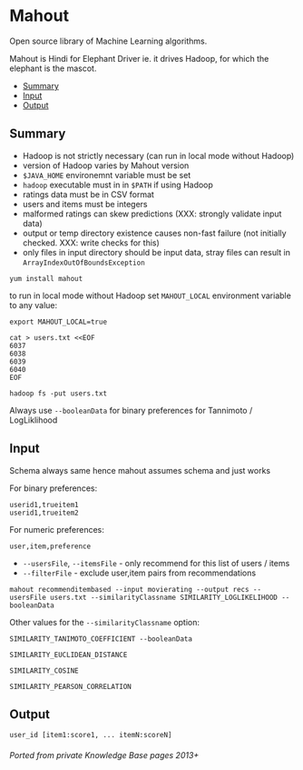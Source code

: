 # Mahout

Open source library of Machine Learning algorithms.

Mahout is Hindi for Elephant Driver ie. it drives Hadoop, for which the elephant is the mascot.

<!-- INDEX_START -->
- [Summary](#summary)
- [Input](#input)
- [Output](#output)
<!-- INDEX_END -->

## Summary

- Hadoop is not strictly necessary (can run in local mode without Hadoop)
- version of Hadoop varies by Mahout version
- `$JAVA_HOME` environemnt variable must be set
- `hadoop` executable must in in `$PATH` if using Hadoop
- ratings data must be in CSV format
- users and items must be integers
- malformed ratings can skew predictions (XXX: strongly validate input data)
- output or temp directory existence causes non-fast failure (not initially checked. XXX: write checks for this)
- only files in input directory should be input data, stray files can result in `ArrayIndexOutOfBoundsException`

```shell
yum install mahout
```

to run in local mode without Hadoop set `MAHOUT_LOCAL` environment variable to any value:

```shell
export MAHOUT_LOCAL=true
```

```shell
cat > users.txt <<EOF
6037
6038
6039
6040
EOF
```

```shell
hadoop fs -put users.txt
```

Always use `--booleanData` for binary preferences for Tannimoto / LogLiklihood

## Input

Schema always same hence mahout assumes schema and just works

For binary preferences:

```
userid1,trueitem1
userid1,trueitem2
```

For numeric preferences:

```csv
user,item,preference
```

- `--usersFile`, `--itemsFile` - only recommend for this list of users / items
- `--filterFile` - exclude user,item pairs from recommendations

```shell
mahout recommenditembased --input movierating --output recs --usersFile users.txt --similarityClassname SIMILARITY_LOGLIKELIHOOD --booleanData
```

Other values for the `--similarityClassname` option:

```none
SIMILARITY_TANIMOTO_COEFFICIENT --booleanData
```

```
SIMILARITY_EUCLIDEAN_DISTANCE
```

```
SIMILARITY_COSINE
```

```
SIMILARITY_PEARSON_CORRELATION
```

## Output

```none
user_id [item1:score1, ... itemN:scoreN]
```

###### Ported from private Knowledge Base pages 2013+
